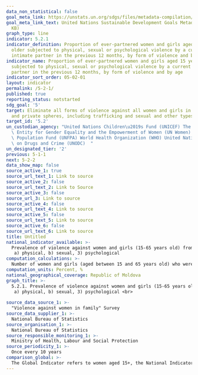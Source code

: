 ```yaml
---
data_non_statistical: false
goal_meta_link: https://unstats.un.org/sdgs/files/metadata-compilation/Metadata-Goal-5.pdf
goal_meta_link_text: United Nations Sustainable Development Goals Metadata (PDF 518
  KB)
graph_type: line
indicator: 5.2.1
indicator_definition: Proportion of ever-partnered women and girls aged 15 years and
  older subjected to physical, sexual or psychological violence by a current or former
  intimate partner in the previous 12 months, by form of violence and by age
indicator_name: Proportion of ever-partnered women and girls aged 15 years and older
  subjected to physical, sexual or psychological violence by a current or former intimate
  partner in the previous 12 months, by form of violence and by age
indicator_sort_order: 05-02-01
layout: indicator
permalink: /5-2-1/
published: true
reporting_status: notstarted
sdg_goal: '5'
target: Eliminate all forms of violence against all women and girls in the public
  and private spheres, including trafficking and sexual and other types of exploitation
target_id: '5.2'
un_custodian_agency: "United Nations Children\u2019s Fund (UNICEF) The United Nations\
  \ Entity for Gender Equality and the Empowerment of Women (UN Women) United Nations\
  \ Population Fund (UNFPA) World Health Organization (WHO) United Nations Office\
  \ on Drugs and Crime (UNODC)  "
un_designated_tier: '2'
previous: 5-1-1
next: 5-2-2
data_show_map: false
source_active_1: true
source_url_text_1: Link to source
source_active_2: false
source_url_text_2: Link to Source
source_active_3: false
source_url_3: Link to source
source_active_4: false
source_url_text_4: Link to source
source_active_5: false
source_url_text_5: Link to source
source_active_6: false
source_url_text_6: Link to source
title: Untitled
national_indicator_available: >-
  Prevalence of violence against women and girls (15-65 years old) from an intimate partner/husband, over the last 12 months, by age and form of violence:<br> 
   a) physical, b) sexual, 3) psychological
computation_calculations: >-
  Number of women and girls (aged between 15 and 65 years old) who were exposed to a form of violence (physical, sexual, psychological) from partners/husbands over the last 12 months, divided to the number of women and girls (aged between 15 and 65 years old) who have ever had an intimate partner/husband, multiplied by 100.
computation_units: Percent, %
national_geographical_coverage: Republic of Moldova
graph_title: >-
  5.2.1. Prevalence of violence against women and girls (15-65 years old) from an intimate partner/husband, over the last 12 months, by age and form of violence:<br> 
   a) physical, b) sexual, 3) psychological <br> 
  
source_data_source_1: >-
  "Violence against women in family" Survey  
source_data_supplier_1: >-
  National Bureau of Statistics
source_organisation_1: >-
  National Bureau of Statistics
source_responsible_monitoring_1: >-
  Ministry of Health, Labour and Social Protection
source_periodicity_1: >-
  Once every 10 years
comparison_global: >-
  The Global Indicator refers to women aged 15+, the National Indicator  - women aged 15-65 years old 
---
```

